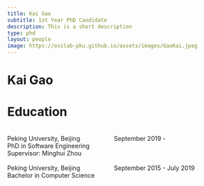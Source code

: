 ```yaml
---
title: Kai Gao
subtitle: 1st Year PhD Candidate
description: This is a short description
type: phd
layout: people
image: https://osslab-pku.github.io/assets/images/GaoKai.jpeg
---
```



<h1>Kai Gao</h1>

<h1> Education</h1>
<br/>Peking University, Beijing &emsp;&emsp;&emsp;&emsp;&emsp; September 2019 -  
<br/>PhD in Software Engineering 
<br/>Supervisor: Minghui Zhou
<br/>
<br/>Peking University, Beijing &emsp;&emsp;&emsp;&emsp;&emsp; September 2015 - July 2019
<br/>Bachelor in Computer Science
<br/>
